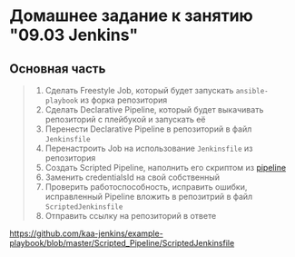 # Домашнее задание к занятию "09.03 Jenkins"

## Основная часть

> 1. Сделать Freestyle Job, который будет запускать `ansible-playbook` из форка репозитория
> 2. Сделать Declarative Pipeline, который будет выкачивать репозиторий с плейбукой и запускать её
> 3. Перенести Declarative Pipeline в репозиторий в файл `Jenkinsfile`
> 4. Перенастроить Job на использование `Jenkinsfile` из репозитория
> 5. Создать Scripted Pipeline, наполнить его скриптом из [pipeline](./pipeline)
> 6. Заменить credentialsId на свой собственный
> 7. Проверить работоспособность, исправить ошибки, исправленный Pipeline вложить в репозитрий в файл `ScriptedJenkinsfile`
> 8. Отправить ссылку на репозиторий в ответе
>

 https://github.com/kaa-jenkins/example-playbook/blob/master/Scripted_Pipeline/ScriptedJenkinsfile   